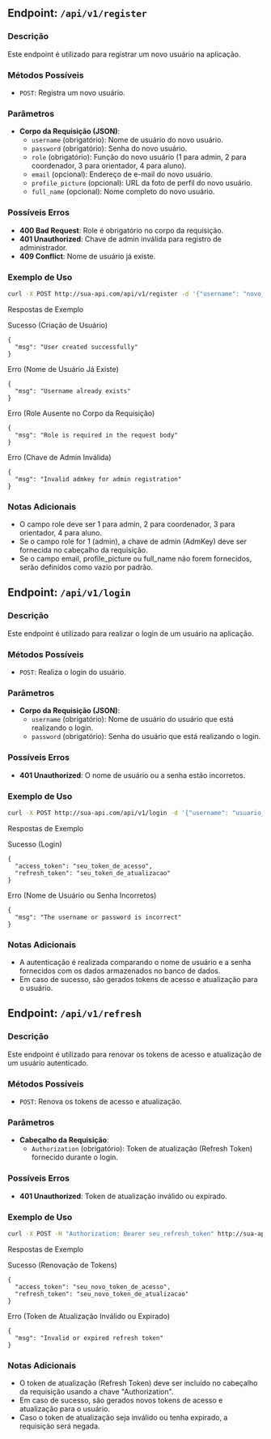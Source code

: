 ## Endpoint: `/api/v1/register`

### Descrição
Este endpoint é utilizado para registrar um novo usuário na aplicação.

### Métodos Possíveis
- `POST`: Registra um novo usuário.

### Parâmetros
- **Corpo da Requisição (JSON)**:
  - `username` (obrigatório): Nome de usuário do novo usuário.
  - `password` (obrigatório): Senha do novo usuário.
  - `role` (obrigatório): Função do novo usuário (1 para admin, 2 para coordenador, 3 para orientador, 4 para aluno).
  - `email` (opcional): Endereço de e-mail do novo usuário.
  - `profile_picture` (opcional): URL da foto de perfil do novo usuário.
  - `full_name` (opcional): Nome completo do novo usuário.

### Possíveis Erros
- **400 Bad Request**: Role é obrigatório no corpo da requisição.
- **401 Unauthorized**: Chave de admin inválida para registro de administrador.
- **409 Conflict**: Nome de usuário já existe.

### Exemplo de Uso
```bash
curl -X POST http://sua-api.com/api/v1/register -d '{"username": "novo_usuario", "password": "senha123", "role": 2, "email": "usuario@email.com"}'
```

Respostas de Exemplo

Sucesso (Criação de Usuário)
```
{
  "msg": "User created successfully"
}
```

Erro (Nome de Usuário Já Existe)
```
{
  "msg": "Username already exists"
}
```

Erro (Role Ausente no Corpo da Requisição)
```
{
  "msg": "Role is required in the request body"
}
```

Erro (Chave de Admin Inválida)
```
{
  "msg": "Invalid admkey for admin registration"
}
```

### Notas Adicionais

- O campo role deve ser 1 para admin, 2 para coordenador, 3 para orientador, 4 para aluno.
- Se o campo role for 1 (admin), a chave de admin (AdmKey) deve ser fornecida no cabeçalho da requisição.<br/>
- Se o campo email, profile_picture ou full_name não forem fornecidos, serão definidos como vazio por padrão.<br/>

## Endpoint: `/api/v1/login`

### Descrição
Este endpoint é utilizado para realizar o login de um usuário na aplicação.

### Métodos Possíveis
- `POST`: Realiza o login do usuário.

### Parâmetros
- **Corpo da Requisição (JSON)**:
  - `username` (obrigatório): Nome de usuário do usuário que está realizando o login.
  - `password` (obrigatório): Senha do usuário que está realizando o login.

### Possíveis Erros
- **401 Unauthorized**: O nome de usuário ou a senha estão incorretos.

### Exemplo de Uso
```bash
curl -X POST http://sua-api.com/api/v1/login -d '{"username": "usuario_existente", "password": "senha123"}'
```

Respostas de Exemplo

Sucesso (Login)
```
{
  "access_token": "seu_token_de_acesso",
  "refresh_token": "seu_token_de_atualizacao"
}
```

Erro (Nome de Usuário ou Senha Incorretos)
```
{
  "msg": "The username or password is incorrect"
}
```

### Notas Adicionais

- A autenticação é realizada comparando o nome de usuário e a senha fornecidos com os dados armazenados no banco de dados.
- Em caso de sucesso, são gerados tokens de acesso e atualização para o usuário.

## Endpoint: `/api/v1/refresh`

### Descrição
Este endpoint é utilizado para renovar os tokens de acesso e atualização de um usuário autenticado.

### Métodos Possíveis
- `POST`: Renova os tokens de acesso e atualização.

### Parâmetros
- **Cabeçalho da Requisição**:
  - `Authorization` (obrigatório): Token de atualização (Refresh Token) fornecido durante o login.

### Possíveis Erros
- **401 Unauthorized**: Token de atualização inválido ou expirado.

### Exemplo de Uso
```bash
curl -X POST -H "Authorization: Bearer seu_refresh_token" http://sua-api.com/api/v1/refresh
```

Respostas de Exemplo

Sucesso (Renovação de Tokens)
```
{
  "access_token": "seu_novo_token_de_acesso",
  "refresh_token": "seu_novo_token_de_atualizacao"
}
```

Erro (Token de Atualização Inválido ou Expirado)
```
{
  "msg": "Invalid or expired refresh token"
}
```

### Notas Adicionais

- O token de atualização (Refresh Token) deve ser incluído no cabeçalho da requisição usando a chave "Authorization".
- Em caso de sucesso, são gerados novos tokens de acesso e atualização para o usuário.
- Caso o token de atualização seja inválido ou tenha expirado, a requisição será negada.